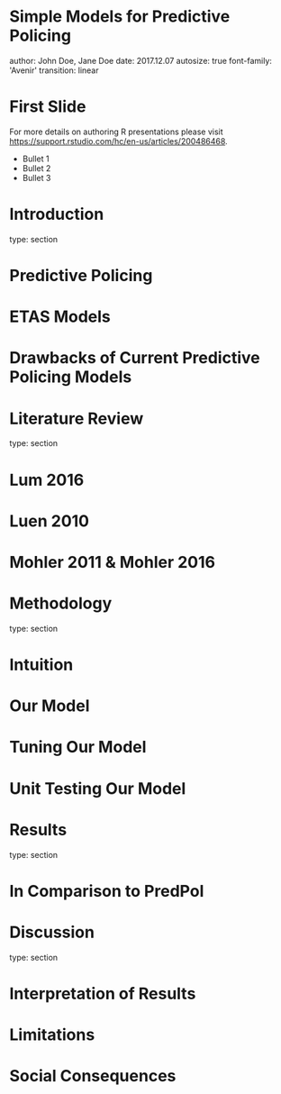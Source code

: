 Simple Models for Predictive Policing
========================================================
author: John Doe, Jane Doe
date: 2017.12.07
autosize: true
font-family: 'Avenir'
transition: linear


First Slide
========================================================

For more details on authoring R presentations please visit <https://support.rstudio.com/hc/en-us/articles/200486468>.

- Bullet 1
- Bullet 2
- Bullet 3

Introduction
========================================================
type: section


Predictive Policing
========================================================


ETAS Models
========================================================

Drawbacks of Current Predictive Policing Models
========================================================


Literature Review
========================================================
type: section


Lum 2016
========================================================


Luen 2010
========================================================


Mohler 2011 & Mohler 2016
========================================================


Methodology
========================================================
type: section


Intuition
========================================================


Our Model
========================================================


Tuning Our Model
========================================================


Unit Testing Our Model
========================================================


Results
========================================================
type: section


In Comparison to PredPol
========================================================


Discussion
========================================================
type: section


Interpretation of Results
========================================================


Limitations
========================================================


Social Consequences
========================================================
